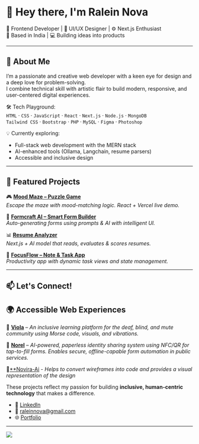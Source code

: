 # 👋 Hey there, I'm **Ralein Nova**

🎨 Frontend Developer | 🧠 UI/UX Designer | ⚙️ Next.js Enthusiast  
📍 Based in India | 💻 Building ideas into products  

---

## 🚀 About Me

I’m a passionate and creative web developer with a keen eye for design and a deep love for problem-solving.  
I combine technical skill with artistic flair to build modern, responsive, and user-centered digital experiences.

🛠️ Tech Playground:  
`HTML` · `CSS` · `JavaScript` · `React` · `Next.js` · `Node.js` · `MongoDB`  
`Tailwind CSS` · `Bootstrap` · `PHP` · `MySQL` · `Figma` · `Photoshop`

💡 Currently exploring:  
- Full-stack web development with the MERN stack  
- AI-enhanced tools (Ollama, Langchain, resume parsers)  
- Accessible and inclusive design

---

## 🌟 Featured Projects

🎮 [**Mood Maze – Puzzle Game**](https://mood-maze-ralein.vercel.app)  
*Escape the maze with mood-matching logic. React + Vercel live demo.*

🧠 [**Formcraft AI – Smart Form Builder**](https://github.com/Ralein/formcraft-ai)  
*Auto-generating forms using prompts & AI with intelligent UI.*

📊 [**Resume Analyzer**](https://github.com/Ralein/resume-analyzer)  
*Next.js + AI model that reads, evaluates & scores resumes.*

📆 [**FocusFlow – Note & Task App**](https://github.com/Ralein/focusflow-erasor)  
*Productivity app with dynamic task views and state management.*

---

## 📫 Let's Connect!

## 🌍 Accessible Web Experiences

🧠 [**Viola**](https://viola-app-ralein.vercel.app) – *An inclusive learning platform for the deaf, blind, and mute community using Morse code, visuals, and vibrations.*

🤖 [**Norel**](https://norel-ralein.vercel.app/) – *AI-powered, paperless identity sharing system using NFC/QR for tap-to-fill forms. Enables secure, offline-capable form automation in public services.*

💠[**Novira-Ai](https://novira-ai.vercel.app/) - *Helps to convert wireframes into code and provides a visual representation of the design*

These projects reflect my passion for building **inclusive, human-centric technology** that makes a difference.

- 💼 [LinkedIn](https://www.linkedin.com/in/ralein-nova-r-l-30170b227/)
- 📧 [raleinnova@gmail.com](mailto:raleinnova@gmail.com)
- 🌐 [Portfolio](https://ralein.vercel.app/)


---

![](https://komarev.com/ghpvc/?username=Ralein&style=flat-square&color=blue)
